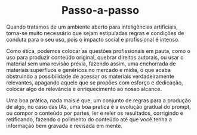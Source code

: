 <center><h1>Passo-a-passo</h1></center>
Quando tratamos de um ambiente aberto para inteligências artificiais, torna-se muito necessário que sejam estipuladas regras e condições de conduta para o seu uso, pois o impacto social e profissional é intenso.

Como ética, podemos colocar as questões profissionais em pauta, como o uso para produzir conteúdo original, quebrar direitos autorais, ou usar o material sem uma revisão prévia, fazendo assim, uma enchorrada de materiais supérfluos e genéricos no mercado e mídia, o que acaba obstruindo a possibilidade de acessar os materiais verdadeiramente relevantes, apagando aquele que se propões com esforço e dedicação, colocar algo de relevância e enriquecimento ao nosso alcance.

Uma boa prática, nada mais é que, um conjunto de regras para a produção de algo, no caso das IAs, uma boa pratica é a evolução gradual do prompt, ou compor o conteúdo por partes, ler e reler os resultados, corrigindo e retificando, fazendo o polimento do conteúdo até que você tenha a informação bem gravada e revisada em mente.